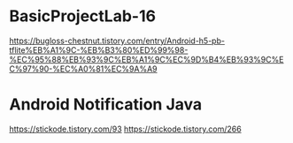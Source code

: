 # BasicProjectLab-16

https://bugloss-chestnut.tistory.com/entry/Android-h5-pb-tflite%EB%A1%9C-%EB%B3%80%ED%99%98-%EC%95%88%EB%93%9C%EB%A1%9C%EC%9D%B4%EB%93%9C%EC%97%90-%EC%A0%81%EC%9A%A9

# Android Notification Java

https://stickode.tistory.com/93
https://stickode.tistory.com/266
